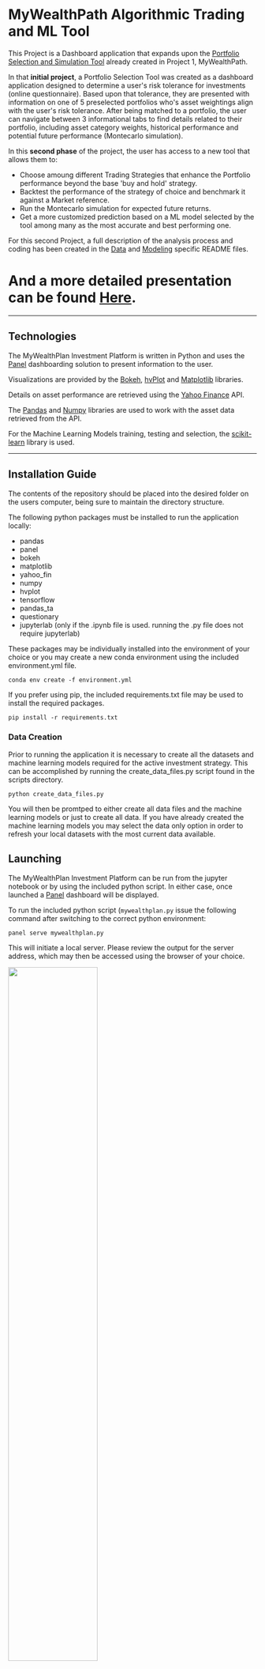 
# MyWealthPath Algorithmic Trading and ML Tool

This Project is a Dashboard application that expands upon the [Portfolio Selection and Simulation Tool](https://github.com/LourdesDB/personal_financial_advisor) already created in Project 1, MyWealthPath.

In that **initial project**, a Portfolio Selection Tool was created as a dashboard application designed to determine a user's risk tolerance for investments (online questionnaire). Based upon that tolerance, they are presented with information on one of 5 preselected portfolios who's asset weightings align with the user's risk tolerance. After being matched to a portfolio, the user can navigate between 3 informational tabs to find details related to their portfolio, including asset category weights, historical performance and potential future performance (Montecarlo simulation).

In this **second phase** of the project, the user has access to a new tool that allows them to:

* Choose amoung different Trading Strategies that enhance the Portfolio performance beyond the base 'buy and hold' strategy.
* Backtest the performance of the strategy of choice and benchmark it against a Market reference.
* Run the Montecarlo simulation for expected future returns.
* Get a more customized prediction based on a ML model selected by the tool among many as the most accurate and best performing one.

For this second Project, a full description of the analysis process and coding has been created in the [Data](https://github.com/tlchampion/mwp_algorithmic_trading/blob/main/data/README.md) and [Modeling](https://github.com/tlchampion/mwp_algorithmic_trading/blob/main/modeling/README.md) specific README files.

And a more detailed presentation can be found [Here](./MyWealthPath_Project_2.pptx).  
=======



---

## Technologies

The MyWealthPlan Investment Platform is written in Python and uses the [Panel](https://panel.holoviz.org/index.html) dashboarding solution to present information to the user. 

Visualizations are provided by the [Bokeh](https://bokeh.org), [hvPlot](https://hvplot.holoviz.org) and [Matplotlib](https://matplotlib.org) libraries. 

Details on asset performance are retrieved using the [Yahoo Finance](https://finance.yahoo.com) API.

The [Pandas](https://pandas.pydata.org) and [Numpy](https://numpy.org) libraries are used to work with the asset data retrieved from the API.

For the Machine Learning Models training, testing and selection, the [scikit-learn](https://scikit-learn.org/stable/index.html) library is used.


---

## Installation Guide

The contents of the repository should be placed into the desired folder on the users computer, being sure to maintain the directory structure. 

The following python packages must be installed to run the application locally:
* pandas
* panel
* bokeh
* matplotlib
* yahoo_fin
* numpy
* hvplot
* tensorflow
* pandas_ta
* questionary
* jupyterlab (only if the .ipynb file is used. running the .py file does not require jupyterlab)

These packages may be individually installed into the environment of your choice or you may create a new conda environment using the included environment.yml file. 

```
conda env create -f environment.yml
```

If you prefer using pip, the included requirements.txt file may be used to install the required packages.

```
pip install -r requirements.txt
```
### Data Creation

Prior to running the application it is necessary to create all the datasets and machine learning models required for the active investment strategy. This can be accomplished by running the create_data_files.py script found in the scripts directory.

```
python create_data_files.py
```

You will then be promtped to either create all data files and the machine learning models or just to create all data.  If you have already created the machine learning models you may select the data only option in order to refresh your local datasets with the most current data available.

## Launching

The MyWealthPlan Investment Platform can be run from the jupyter notebook or by using the included python script. In either case, once launched a [Panel](https://panel.holoviz.org/index.html) dashboard will be displayed.

To run the included python script (```mywealthplan.py``` issue the following command after switching to the correct python environment:

```
panel serve mywealthplan.py
```
This will initiate a local server. Please review the output for the server address, which may then be accessed using the browser of your choice.

<img src="images/serving.png" height=60%, width=60%>


To run the jupyter notebook (```mywealthplan.ipynb```) begin by launching jupyter lab in the correct python environment:

```
jupyter lab
```

After Jupyter Lab is running, open the ```mywealthplan.ipynb``` file from the sidebar and then use Run > Run All Cells from the menu.


---

## Usage


The left-hand portion of the dashboard consists of a six-question risk tolerance questionnaire. Once the questions are answered and the submit button is clicked the a risk tolerance score will be calculated for the user and they will be assigned a risk tolerance category. 

<img src="images/Introduction.png" height=60% width=60%>

Once determined, the risk tolerance category is used to assign the user to one of five predetermined portfolios that vary in their overall level of investment risk. Details on the assigned portfolio are provided in the tabs found in the upper-right-hand portion of the dashboard. The following information will presented to the user:

<img src="images/Profile.png" height=60% width=60%>

Then the client can go to the 'Past Performance' tab where a deeper analysis of past performance and Benchmark vs Market are provided for their chosen portfolio:

<img src="images/past_perf.png" height=60% width=60%>

On the next tab, a 10 years Monte Carlo Simulation can be launched in order to get a lower and upper range for the expected performance with a 95% confidence interval:

<img src="images/simulations.png" height=60% width=60%>

Lastly, on the **'Algortihmic Trading' tab**, the user can select a Trading Strategy and a backtest of it's performance will be displayed (vs the plain 'buy and hold' Portfolio and vs the S&P500 as Market reference). The tool will also choose the best performing ML Model among 7 different models (and 11 parameter variations within each of them).

<img src="images/strategies.png" height=100% width=100%>

It will also show Monte Carlo simulations for the strategy:

<img src="images/strategies_montecarlo.png" height=60% width=60%>

With all this information, the Client can clearly see both the past and predicted performance of the base Portfolio (buy and hold) assigned to their risk-aversion level, its performance if they add an 'enhancing' trading strategy, and the benchmark/comparison against a widely used Market reference.


---

## Contributors

[Ahmad Takatkah](https://github.com/vcpreneur)  
[Lourdes Dominguez Bengoa](https://github.com/LourdesDB)  
[Patricio Gomez](https://github.com/patogogo)  
[Lovedeep Singh](https://github.com/LovedeepSingh89)  
[Thomas L. Champion](https://github.com/tlchampion)  

---

## License

License information can be found in the included LICENSE file.

---
## Credits
* Risk Analysis Survey was compiled based upon a survey provided by [Lincoln Financial Group](https://bit.ly/3InwBMP)
* Code for generating the Monte Carlo Simulation was modified from code provided by UC Berkeley Extension FinTech Bootcamp

___
## Future Work

Future work and/or enhancements to this project include:
* Implementing a more robust Risk Analysis Survey
* Adding in features to allow a user to fine-tuning their portfolio
* Adding market information for the client
* Improve visualizations
* Enhance UI/UX
* Add a blockchain contracts feature to onboard and sign-up the client


---

## Disclaimer

The information provided through this application is for information and educational purposes only. 
It is not intended to be, nor should it be used as, investment advice. 
Seek a duly licensed professional for investment advice.


